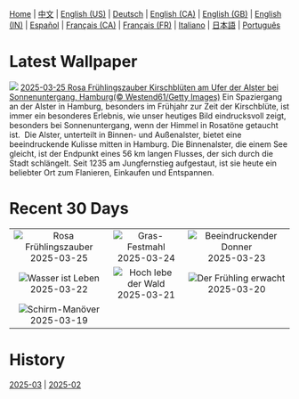 [Home](../README.md) | [中文](zh-CN.md) | [English (US)](en-US.md) | [Deutsch](de-DE.md) | [English (CA)](en-CA.md) | [English (GB)](en-GB.md) | [English (IN)](en-IN.md) | [Español](es-ES.md) | [Français (CA)](fr-CA.md) | [Français (FR)](fr-FR.md) | [Italiano](it-IT.md) | [日本語](ja-JP.md) | [Português](pt-BR.md)

# Latest Wallpaper
![](https://www.bing.com/th?id=OHR.AlsterLakeCherry_DE-DE3454488264_UHD.jpg)
[2025-03-25 Rosa Frühlingszauber Kirschblüten am Ufer der Alster bei Sonnenuntergang, Hamburg(© Westend61/Getty Images)](https://www.bing.com/th?id=OHR.AlsterLakeCherry_DE-DE3454488264_UHD.jpg)
Ein Spaziergang an der Alster in Hamburg, besonders im Frühjahr zur Zeit der Kirschblüte, ist immer ein besonderes Erlebnis, wie unser heutiges Bild eindrucksvoll zeigt, besonders bei Sonnenuntergang, wenn der Himmel in Rosatöne getaucht ist.  Die Alster, unterteilt in Binnen- und Außenalster, bietet eine beeindruckende Kulisse mitten in Hamburg. Die Binnenalster, die einem See gleicht, ist der Endpunkt eines 56 km langen Flusses, der sich durch die Stadt schlängelt. Seit 1235 am Jungfernstieg aufgestaut, ist sie heute ein beliebter Ort zum Flanieren, Einkaufen und Entspannen.

# Recent 30 Days
|  |  |  |
|:---:|:---:|:---:|
| ![](https://www.bing.com/th?id=OHR.AlsterLakeCherry_DE-DE3454488264_400x240.jpg "Rosa Frühlingszauber") 2025-03-25 | ![](https://www.bing.com/th?id=OHR.ElephantGrass_DE-DE3541534518_400x240.jpg "Gras-Festmahl") 2025-03-24 | ![](https://www.bing.com/th?id=OHR.NebraskaStorm_DE-DE2755671712_400x240.jpg "Beeindruckender Donner") 2025-03-23 |
| ![](https://www.bing.com/th?id=OHR.CenoteLilies_DE-DE2391568700_400x240.jpg "Wasser ist Leben") 2025-03-22 | ![](https://www.bing.com/th?id=OHR.DanumValley_DE-DE2017511677_400x240.jpg "Hoch lebe der Wald") 2025-03-21 | ![](https://www.bing.com/th?id=OHR.SnowdropsSpring_DE-DE6698149221_400x240.jpg "Der Frühling erwacht") 2025-03-20 |
| ![](https://www.bing.com/th?id=OHR.BlackHeron_DE-DE7013473338_400x240.jpg "Schirm-Manöver") 2025-03-19 |  |  |

# History
[2025-03](../archives/wallpaper/de-DE/w_2025_03.md) | [2025-02](../archives/wallpaper/de-DE/w_2025_02.md)
